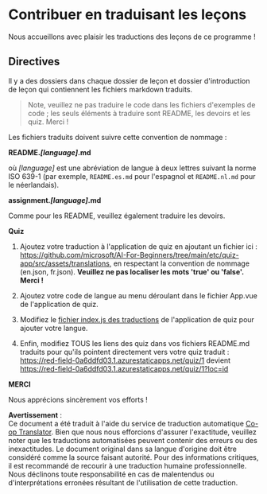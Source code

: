 <!--
CO_OP_TRANSLATOR_METADATA:
{
  "original_hash": "62b3e3ad5182edb905eec649a87eeeb4",
  "translation_date": "2025-08-24T21:00:20+00:00",
  "source_file": "etc/TRANSLATIONS.md",
  "language_code": "fr"
}
-->
# Contribuer en traduisant les leçons

Nous accueillons avec plaisir les traductions des leçons de ce programme !

## Directives

Il y a des dossiers dans chaque dossier de leçon et dossier d'introduction de leçon qui contiennent les fichiers markdown traduits.

> Note, veuillez ne pas traduire le code dans les fichiers d'exemples de code ; les seuls éléments à traduire sont README, les devoirs et les quiz. Merci !

Les fichiers traduits doivent suivre cette convention de nommage :

**README._[language]_.md**

où _[language]_ est une abréviation de langue à deux lettres suivant la norme ISO 639-1 (par exemple, `README.es.md` pour l'espagnol et `README.nl.md` pour le néerlandais).

**assignment._[language]_.md**

Comme pour les README, veuillez également traduire les devoirs.

**Quiz**

1. Ajoutez votre traduction à l'application de quiz en ajoutant un fichier ici : https://github.com/microsoft/AI-For-Beginners/tree/main/etc/quiz-app/src/assets/translations, en respectant la convention de nommage (en.json, fr.json). **Veuillez ne pas localiser les mots 'true' ou 'false'. Merci !**

2. Ajoutez votre code de langue au menu déroulant dans le fichier App.vue de l'application de quiz.

3. Modifiez le [fichier index.js des traductions](https://github.com/microsoft/AI-For-Beginners/blob/main/etc/quiz-app/src/assets/translations/index.js) de l'application de quiz pour ajouter votre langue.

4. Enfin, modifiez TOUS les liens des quiz dans vos fichiers README.md traduits pour qu'ils pointent directement vers votre quiz traduit : https://red-field-0a6ddfd03.1.azurestaticapps.net/quiz/1 devient https://red-field-0a6ddfd03.1.azurestaticapps.net/quiz/1?loc=id

**MERCI**

Nous apprécions sincèrement vos efforts !

**Avertissement** :  
Ce document a été traduit à l'aide du service de traduction automatique [Co-op Translator](https://github.com/Azure/co-op-translator). Bien que nous nous efforcions d'assurer l'exactitude, veuillez noter que les traductions automatisées peuvent contenir des erreurs ou des inexactitudes. Le document original dans sa langue d'origine doit être considéré comme la source faisant autorité. Pour des informations critiques, il est recommandé de recourir à une traduction humaine professionnelle. Nous déclinons toute responsabilité en cas de malentendus ou d'interprétations erronées résultant de l'utilisation de cette traduction.